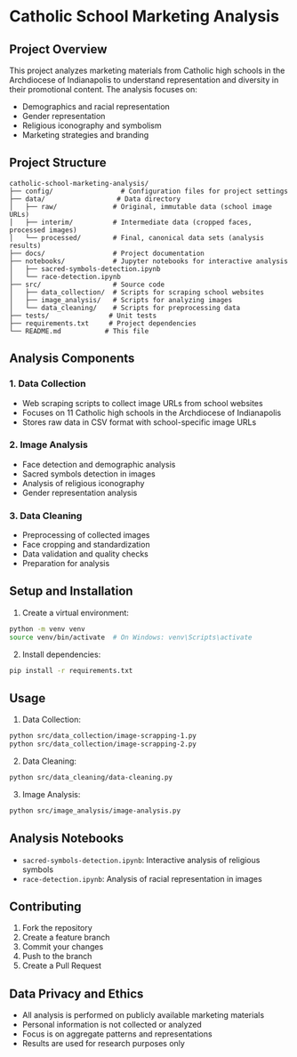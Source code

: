 # Catholic School Marketing Analysis

## Project Overview
This project analyzes marketing materials from Catholic high schools in the Archdiocese of Indianapolis to understand representation and diversity in their promotional content. The analysis focuses on:
- Demographics and racial representation
- Gender representation
- Religious iconography and symbolism
- Marketing strategies and branding

## Project Structure
```
catholic-school-marketing-analysis/
├── config/                 # Configuration files for project settings
├── data/                  # Data directory
│   ├── raw/              # Original, immutable data (school image URLs)
│   ├── interim/          # Intermediate data (cropped faces, processed images)
│   └── processed/        # Final, canonical data sets (analysis results)
├── docs/                 # Project documentation
├── notebooks/            # Jupyter notebooks for interactive analysis
│   ├── sacred-symbols-detection.ipynb
│   └── race-detection.ipynb
├── src/                  # Source code
│   ├── data_collection/  # Scripts for scraping school websites
│   ├── image_analysis/   # Scripts for analyzing images
│   └── data_cleaning/    # Scripts for preprocessing data
├── tests/               # Unit tests
├── requirements.txt     # Project dependencies
└── README.md           # This file
```

## Analysis Components

### 1. Data Collection
- Web scraping scripts to collect image URLs from school websites
- Focuses on 11 Catholic high schools in the Archdiocese of Indianapolis
- Stores raw data in CSV format with school-specific image URLs

### 2. Image Analysis
- Face detection and demographic analysis
- Sacred symbols detection in images
- Analysis of religious iconography
- Gender representation analysis

### 3. Data Cleaning
- Preprocessing of collected images
- Face cropping and standardization
- Data validation and quality checks
- Preparation for analysis

## Setup and Installation

1. Create a virtual environment:
```bash
python -m venv venv
source venv/bin/activate  # On Windows: venv\Scripts\activate
```

2. Install dependencies:
```bash
pip install -r requirements.txt
```

## Usage

1. Data Collection:
```bash
python src/data_collection/image-scrapping-1.py
python src/data_collection/image-scrapping-2.py
```

2. Data Cleaning:
```bash
python src/data_cleaning/data-cleaning.py
```

3. Image Analysis:
```bash
python src/image_analysis/image-analysis.py
```

## Analysis Notebooks
- `sacred-symbols-detection.ipynb`: Interactive analysis of religious symbols
- `race-detection.ipynb`: Analysis of racial representation in images

## Contributing
1. Fork the repository
2. Create a feature branch
3. Commit your changes
4. Push to the branch
5. Create a Pull Request

## Data Privacy and Ethics
- All analysis is performed on publicly available marketing materials
- Personal information is not collected or analyzed
- Focus is on aggregate patterns and representations
- Results are used for research purposes only
